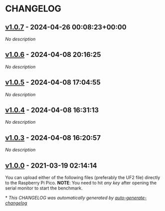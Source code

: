 # CHANGELOG

## [v1.0.7](https://github.com/protik09/CoreMark-RP2040/releases/tag/v1.0.7) - 2024-04-26 00:08:23+00:00

*No description*

## [v1.0.6](https://github.com/protik09/CoreMark-RP2040/releases/tag/v1.0.6) - 2024-04-08 20:16:25

*No description*

## [v1.0.5](https://github.com/protik09/CoreMark-RP2040/releases/tag/v1.0.5) - 2024-04-08 17:04:55

*No description*

## [v1.0.4](https://github.com/protik09/CoreMark-RP2040/releases/tag/v1.0.4) - 2024-04-08 16:31:13

*No description*

## [v1.0.3](https://github.com/protik09/CoreMark-RP2040/releases/tag/v1.0.3) - 2024-04-08 16:20:57

*No description*

## [v1.0.0](https://github.com/protik09/CoreMark-RP2040/releases/tag/v1.0.0) - 2021-03-19 02:14:14

You can upload either of the following files (preferably the UF2 file) directly to the Raspberry Pi Pico. 
**NOTE**: You need to hit *any key* after opening the serial monitor to start the benchmark.

\* *This CHANGELOG was automatically generated by [auto-generate-changelog](https://github.com/BobAnkh/auto-generate-changelog)*
